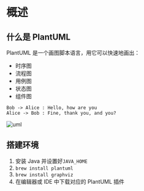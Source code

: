 # 概述

## 什么是 PlantUML

PlantUML 是一个画图脚本语言，用它可以快速地画出：

- 时序图
- 流程图
- 用例图
- 状态图
- 组件图

```uml
Bob -> Alice : Hello, how are you
Alice -> Bob : Fine, thank you, and you?
```

![uml](https://i.imgur.com/Wu59bYn.png)

## 搭建环境

1. 安装 Java 并设置好`JAVA_HOME`
2. `brew install plantuml`
3. `brew install graphviz`
4. 在编辑器或 IDE 中下载对应的 PlantUML 插件